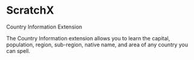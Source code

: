 # ScratchX 
Country Information Extension

The Country Information extension allows you to learn the capital, population, region, sub-region, native name, and area of any country you can spell.

